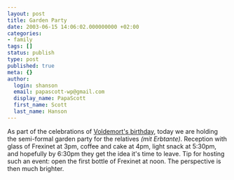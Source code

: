 ```yaml
---
layout: post
title: Garden Party
date: 2003-06-15 14:06:02.000000000 +02:00
categories:
- family
tags: []
status: publish
type: post
published: true
meta: {}
author:
  login: shanson
  email: papascott-wp@gmail.com
  display_name: PapaScott
  first_name: Scott
  last_name: Hanson
---
```

<p>As part of the celebrations of <a href="http://www.papascott.de/2003/06/11/2338.php">Voldemort's birthday</a>, today we are holding the semi-formal garden party for the relatives <em>(mit Erbtante)</em>. Reception with glass of Frexinet at 3pm, coffee and cake at 4pm, light snack at 5:30pm, and hopefully by 6:30pm they get the idea it's time to leave. Tip for hosting such an event: open the first bottle of Frexinet at noon. The perspective is then much brighter.</p>

